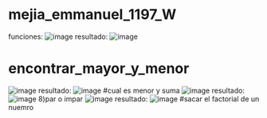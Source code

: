 # mejia_emmanuel_1197_W
funciones:
![image](https://github.com/user-attachments/assets/f7e50667-f218-4e0e-ac4e-81228041c82c)
resultado:
![image](https://github.com/user-attachments/assets/9f7a166d-1e78-4eb3-a833-6466a81b62d9)
# encontrar_mayor_y_menor
![image](https://github.com/user-attachments/assets/0b1d8aea-0326-47f7-8af4-e5233b61459c)
resultado:
![image](https://github.com/user-attachments/assets/b23b3b0f-a746-4219-a72c-7b48106fbe0d)
#cual es menor y suma
![image](https://github.com/user-attachments/assets/223e6de1-24d6-4c96-8439-29710783d9ce)
resultado:
![image](https://github.com/user-attachments/assets/a057f847-b3be-4a99-b74d-c2c8d9f689fd)
8)par o impar
![image](https://github.com/user-attachments/assets/87c58a3b-44df-4ed0-884a-28289604305c)
resultado:
![image](https://github.com/user-attachments/assets/94825ad0-3693-41a0-ac6f-012c9bc095c3)
#sacar el factorial de un nuemro








